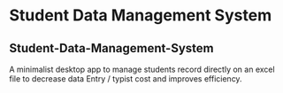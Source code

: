 # Student Data Management System
## Student-Data-Management-System
A minimalist desktop app to manage students record directly on an excel file to decrease data Entry / typist cost and improves efficiency.
